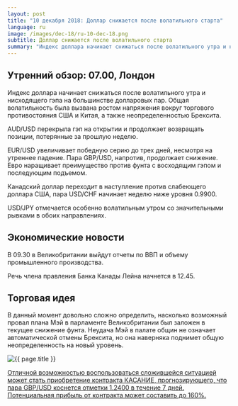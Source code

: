 ```yaml
---
layout: post
title: "10 декабря 2018: Доллар снижается после волатильного старта"
language: ru
image: /images/dec-18/ru-10-dec-18.png
subtitle: Доллар снижается после волатильного старта
summary: "Индекс доллара начинает снижаться после волатильного утра и нисходящего гэпа на большинстве долларовых пар. Общая волатильность была вызвана ростом напряжения вокруг торгового противостояния США и Китая, а также неопределенностью Брексита"
---
```

## Утренний обзор: 07.00, Лондон
 
Индекс доллара начинает снижаться после волатильного утра и нисходящего гэпа на большинстве долларовых пар. Общая волатильность была вызвана ростом напряжения вокруг торгового противостояния США и Китая, а также неопределенностью Брексита.

AUD/USD перекрыла гэп на открытии и продолжает возвращать позиции, потерянные за прошлую неделю.

EUR/USD увеличивает победную серию до трех дней, несмотря на утреннее падение. Пара GBP/USD, напротив, продолжает снижение. Евро наращивает преимущество против фунта с восходящим гэпом и последующим подъемом.

Канадский доллар переходит в наступление против слабеющего доллара США, пара USD/CHF начинает неделю ниже уровня 0.9900.

USD/JPY отмечается особенно волатильным утром со значительными рывками в обоих направлениях.
 
## Экономические новости
 
В 09.30 в Великобритании выйдут отчеты по ВВП и объему промышленного производства.

Речь члена правления Банка Канады Лейна начнется в 12.45.

## Торговая идея
 
В данный момент довольно сложно определить, насколько возможный провал плана Мэй в парламенте Великобритании был заложен в текущее снижение фунта. Неудача Мэй в палате общин не означает автоматической отмены Брексита, но она наверняка поднимет общую неопределенность на новый уровень.

<img src="{{ site.url }}/images/dec-18/ru-10-dec-18.png" alt="{{ page.title }}"  title="{{ page.title }}">

<a href="%LINK%%?currency=USD&market=forex&underlying=frxGBPUSD&formname=touchnotouch&duration_amount=7&duration_units=d&amount=10&amount_type=stake&expiry_type=duration&barrier=1.2400" target="_blank">Отличной возможностью воспользоваться сложившейся ситуацией может стать приобретение контракта КАСАНИЕ, прогнозирующего, что пара GBP/USD коснется отметки 1.2400 в течение 7 дней. Потенциальная прибыль от контракта может составить до 160%.</a>
